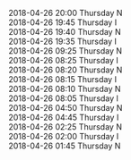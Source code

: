 2018-04-26 20:00 Thursday  N  
2018-04-26 19:45 Thursday  I  
2018-04-26 19:40 Thursday  N  
2018-04-26 19:35 Thursday  I  
2018-04-26 09:25 Thursday  N  
2018-04-26 08:25 Thursday  I  
2018-04-26 08:20 Thursday  N  
2018-04-26 08:15 Thursday  I  
2018-04-26 08:10 Thursday  N  
2018-04-26 08:05 Thursday  I  
2018-04-26 04:50 Thursday  N  
2018-04-26 04:45 Thursday  I  
2018-04-26 02:25 Thursday  N  
2018-04-26 02:00 Thursday  I  
2018-04-26 01:45 Thursday  N  
